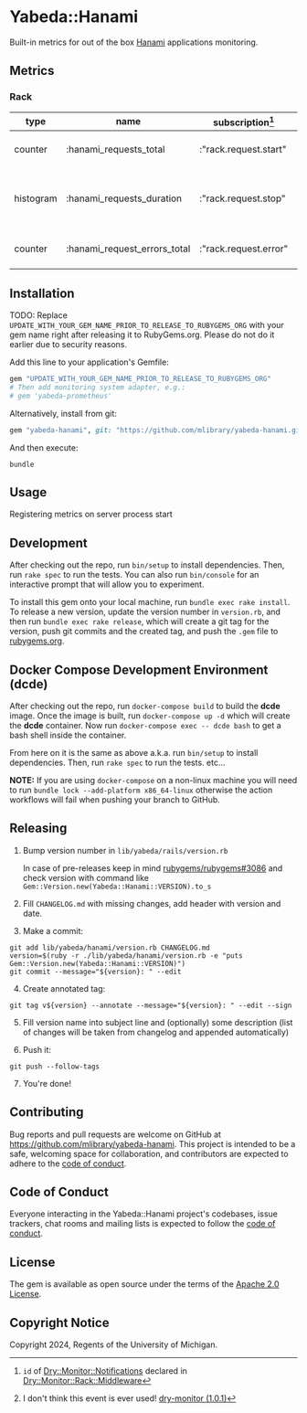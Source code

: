 # Yabeda::Hanami

Built-in metrics for out of the box [Hanami](https://hanamirb.org/) applications monitoring.

## Metrics

### Rack
| type      | name                         | subscription[^1]      | comment                           |
|-----------|------------------------------|-----------------------|-----------------------------------|
| counter   | :hanami_requests_total       | :"rack.request.start" | Total web requests received       |
| histogram | :hanami_requests_duration    | :"rack.request.stop"  | Web request duration (in seconds) |
| counter   | :hanami_request_errors_total | :"rack.request.error" | Total web request errors[^2]      |
[^1]: `id` of [Dry::Monitor::Notifications](https://www.rubydoc.info/gems/dry-monitor/Dry/Monitor/Notifications) declared in [Dry::Monitor::Rack::Middleware](https://www.rubydoc.info/gems/dry-monitor/Dry/Monitor/Rack/Middleware)
[^2]: I don't think this event is ever used! [dry-monitor (1.0.1)](https://www.rubydoc.info/gems/dry-monitor)

## Installation

TODO: Replace `UPDATE_WITH_YOUR_GEM_NAME_PRIOR_TO_RELEASE_TO_RUBYGEMS_ORG` with your gem name right after releasing it to RubyGems.org. Please do not do it earlier due to security reasons. 

Add this line to your application's Gemfile:

```ruby
gem "UPDATE_WITH_YOUR_GEM_NAME_PRIOR_TO_RELEASE_TO_RUBYGEMS_ORG"
# Then add monitoring system adapter, e.g.:
# gem 'yabeda-prometheus'
```

Alternatively, install from git:
```ruby
gem "yabeda-hanami", git: "https://github.com/mlibrary/yabeda-hanami.git", branch: "main"
```
And then execute:

```shell
bundle
```
## Usage

Registering metrics on server process start

## Development

After checking out the repo, run `bin/setup` to install dependencies. Then, run `rake spec` to run the tests. You can also run `bin/console` for an interactive prompt that will allow you to experiment.

To install this gem onto your local machine, run `bundle exec rake install`. To release a new version, update the version number in `version.rb`, and then run `bundle exec rake release`, which will create a git tag for the version, push git commits and the created tag, and push the `.gem` file to [rubygems.org](https://rubygems.org).

## Docker Compose Development Environment (dcde)

After checking out the repo, run `docker-compose build` to build the **dcde** image. Once the image is built, run `docker-compose up -d` which will create the **dcde** container. Now run `docker-compose exec -- dcde bash` to get a bash shell inside the container.

From here on it is the same as above a.k.a. run `bin/setup` to install dependencies. Then, run `rake spec` to run the tests. etc...

**NOTE:** If you are using `docker-compose` on a non-linux machine you will need to run `bundle lock --add-platform x86_64-linux` otherwise the action workflows will fail when pushing your branch to GitHub.  

## Releasing

1. Bump version number in `lib/yabeda/rails/version.rb` 

   In case of pre-releases keep in mind [rubygems/rubygems#3086](https://github.com/rubygems/rubygems/issues/3086) and check version with command like `Gem::Version.new(Yabeda::Hanami::VERSION).to_s`


2. Fill `CHANGELOG.md` with missing changes, add header with version and date.


3. Make a commit:
```shell
git add lib/yabeda/hanami/version.rb CHANGELOG.md
version=$(ruby -r ./lib/yabeda/hanami/version.rb -e "puts Gem::Version.new(Yabeda::Hanami::VERSION)")
git commit --message="${version}: " --edit
```

4. Create annotated tag:
```shell
git tag v${version} --annotate --message="${version}: " --edit --sign
```


5. Fill version name into subject line and (optionally) some description (list of changes will be taken from changelog and appended automatically)


6. Push it:
```shell
git push --follow-tags
```

7. You're done!

## Contributing

Bug reports and pull requests are welcome on GitHub at https://github.com/mlibrary/yabeda-hanami. This project is intended to be a safe, welcoming space for collaboration, and contributors are expected to adhere to the [code of conduct](https://github.com/mlibrary/yabeda-hanami/blob/main/CODE_OF_CONDUCT.md).

## Code of Conduct

Everyone interacting in the Yabeda::Hanami project's codebases, issue trackers, chat rooms and mailing lists is expected to follow the [code of conduct](https://github.com/mlibrary/yabeda-hanami/blob/main/CODE_OF_CONDUCT.md).

## License

The gem is available as open source under the terms of the [Apache 2.0 License](https://opensource.org/license/apache-2-0).

## Copyright Notice
Copyright 2024, Regents of the University of Michigan.
